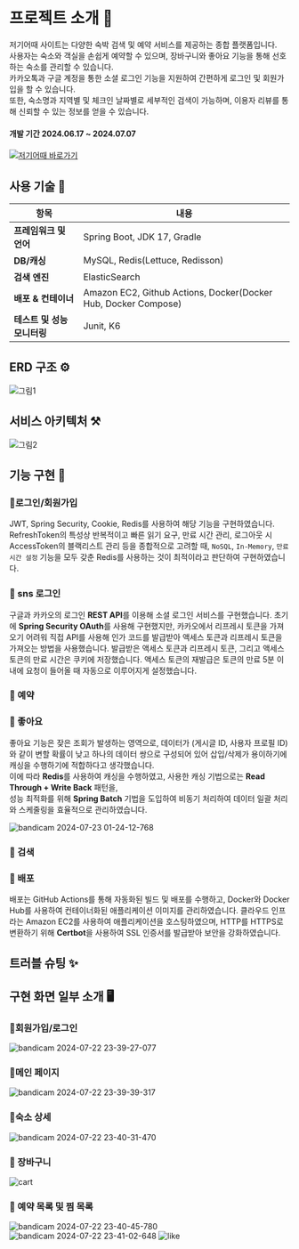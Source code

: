 
# 프로젝트 소개 📖
저기어때 사이트는 다양한 숙박 검색 및 예약 서비스를 제공하는 종합 플랫폼입니다.    
사용자는 숙소와 객실을 손쉽게 예약할 수 있으며, 장바구니와 좋아요 기능을 통해 선호하는 숙소를 관리할 수 있습니다.  
카카오톡과 구글 계정을 통한 소셜 로그인 기능을 지원하여 간편하게 로그인 및 회원가입을 할 수 있습니다.    
또한, 숙소명과 지역별 및 체크인 날짜별로 세부적인 검색이 가능하며, 이용자 리뷰를 통해 신뢰할 수 있는 정보를 얻을 수 있습니다.

#### 개발 기간 2024.06.17 ~ 2024.07.07
#### <div>
  <a href="https://your-trip-pied.vercel.app/" target="_blank">
    <img src="https://img.shields.io/badge/저기어때 서비스  바로가기-3b82f6?style=for-the-badge&logoColor=white" alt="저기어때 바로가기"/>
  </a>
</div>

## 사용 기술 🔧

| **항목**                  | **내용**                                                                 |
|-----------------------|--------------------------------------------------------------------|
| **프레임워크 및 언어**    | Spring Boot, JDK 17, Gradle                                      |
| **DB/캐싱**              | MySQL, Redis(Lettuce,  Redisson)                                  |
| **검색 엔진**            | ElasticSearch                                                   |
| **배포 & 컨테이너**       | Amazon EC2, Github Actions, Docker(Docker Hub, Docker Compose) |
| **테스트 및 성능 모니터링** | Junit, K6                 

## ERD 구조 ⚙️
![그림1](https://github.com/leeshinbi/KDT_BE8_Mini-Project/assets/109641586/e78b15f7-36a2-4530-8f86-7649c0d51c7b)


## 서비스 아키텍처 ⚒️
![그림2](https://github.com/leeshinbi/KDT_BE8_Mini-Project/assets/109641586/021eca83-4f5c-4d21-8877-21fdaec490fe)

## 기능 구현 📌

### 🔸로그인/회원가입 
JWT, Spring Security, Cookie, Redis를 사용하여 해당 기능을 구현하였습니다.
RefreshToken의 특성상 반복적이고 빠른 읽기 요구, 만료 시간 관리, 로그아웃 시 AccessToken의 블랙리스트 관리 등을 종합적으로 고려할 때, 
`NoSQL`, `In-Memory`, `만료 시간 설정` 기능을 모두 갖춘 Redis를 사용하는 것이 최적이라고 판단하여 구현하였습니다.

### 🔸 sns 로그인 
구글과 카카오의 로그인 **REST API**를 이용해 소셜 로그인 서비스를 구현했습니다.
초기에 **Spring Security OAuth**를 사용해 구현했지만, 카카오에서 리프레시 토큰을 가져오기 어려워 직접 API를 사용해 인가 코드를 발급받아 액세스 토큰과 리프레시 토큰을 가져오는 방법을 사용했습니다.
발급받은 액세스 토큰과 리프레시 토큰, 그리고 액세스 토큰의 만료 시간은 쿠키에 저장했습니다.
액세스 토큰의 재발급은 토큰의 만료 5분 이내에 요청이 들어올 때 자동으로 이루어지게 설정했습니다.

### 🔸 예약
### 🔸 좋아요 
좋아요 기능은 잦은 조회가 발생하는 영역으로, 데이터가 (게시글 ID, 사용자 프로필 ID)와 같이 변할 확률이 낮고 하나의 데이터 쌍으로 구성되어 있어 삽입/삭제가 용이하기에 캐싱을 수행하기에 적합하다고 생각했습니다.    
이에 따라 **Redis**를 사용하여 캐싱을 수행하였고, 사용한 캐싱 기법으로는 **Read Through + Write Back** 패턴을,   
성능 최적화를 위해 **Spring Batch** 기법을 도입하여 비동기 처리하여 데이터 일괄 처리와 스케줄링을 효율적으로 관리하였습니다. 

![bandicam 2024-07-23 01-24-12-768](https://github.com/user-attachments/assets/455d5eb6-6bc5-4eb4-885f-61416437f36e)

### 🔸  검색 
### 🔸 배포 
배포는 GitHub Actions를 통해 자동화된 빌드 및 배포를 수행하고, Docker와 Docker Hub를 사용하여 컨테이너화된 애플리케이션 이미지를 관리하였습니다. 클라우드 인프라는 Amazon EC2를 사용하여 애플리케이션을 호스팅하였으며, HTTP를 HTTPS로 변환하기 위해 **Certbot**을 사용하여 SSL 인증서를 발급받아 보안을 강화하였습니다.

## 트러블 슈팅 ✨


## 구현 화면 일부 소개 🖥️

### 🔎회원가입/로그인 
![bandicam 2024-07-22 23-39-27-077](https://github.com/user-attachments/assets/6788d87f-eef9-4d4f-9e75-b2e0bc7b86bc)

### 🔎메인 페이지 
![bandicam 2024-07-22 23-39-39-317](https://github.com/user-attachments/assets/4c9e5e4c-36fd-4ee5-bd3f-2768f4a73833)

### 🔎숙소 상세
![bandicam 2024-07-22 23-40-31-470](https://github.com/user-attachments/assets/cfdc5ee3-a62b-48ed-b8e7-e9821bcb8956)

### 🔎 장바구니
![cart](https://github.com/user-attachments/assets/36f617e0-c9ee-4d19-9996-060e2727c7c2)

### 🔎 예약 목록 및 찜 목록 
![bandicam 2024-07-22 23-40-45-780](https://github.com/user-attachments/assets/24899560-f36d-4daa-838b-84cd734f777c)
![bandicam 2024-07-22 23-41-02-648](https://github.com/user-attachments/assets/534234a8-06b4-4ecd-9b2c-25737027ba6d)
![like](https://github.com/user-attachments/assets/63581986-1d40-4a42-b97c-ab369fe6cd8a) 



